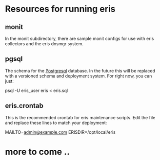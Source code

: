 # Resources for running eris

## monit

In the monit subdirectory, there are sample monit configs for use with eris
collectors and the eris dnsmgr system.

## pgsql

The schema for the [Postgresql](http://postgresql.org) database.  In the
future this will be replaced with a versioned schema and deployment system.
For right now, you can just:

   psql -U eris_user eris < eris.sql

## eris.crontab

This is the recommended crontab for eris maintenance scripts. Edit the file
and replace these lines to match your deployment:

   MAILTO=admin@example.com
   ERISDIR=/opt/local/eris

# more to come ..
